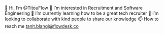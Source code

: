 👋 Hi, I’m @TitouFlow
👀 I’m interested in Recruitment and Software Engineering
🌱 I’m currently learning how to be a great tech recruiter
💞️ I’m looking to collaborate with kind people to share our knowledge
📫 How to reach me tanit.blangi@flowdesk.co

<!---
TitouFlow/TitouFlow is a ✨ special ✨ repository because its `README.md` (this file) appears on your GitHub profile.
You can click the Preview link to take a look at your changes.
--->
